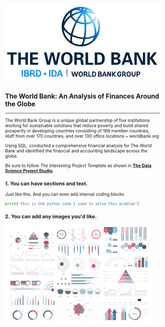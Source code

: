 <img src="images/worldbank_logo.png?raw=true"/>

## The World Bank: An Analysis of Finances Around the Globe
---


The World Bank Group is a unique global partnership of five institutions working for sustainable solutions that reduce poverty and build shared prosperity in developing countries consisting of 189 member countries, staff from over 170 countries, and over 130 office locations ~ worldbank.org



Using SQL, conducted a comprehensive financial analysis for The World Bank and identified the financial and accounting landscape across the globe. 

Be sure to follow *The Interesting Project Template* as shown in [**The Data Science Project Studio**](https://www.datacareerjumpstart.com/products/the-data-science-project-studio/categories/2150357707/posts/2158441592). 

### 1. You can have sections and text.

Just like this. And you can even add internal coding blocks

```python
print('this is the python code I used to solve this problem')
```

### 2. You can add any images you'd like. 

<img src="images/dummy_thumbnail.jpg?raw=true"/>
